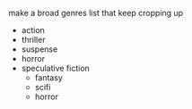 
make a broad genres list that keep cropping up
- action
- thriller
- suspense
- horror
- speculative fiction
  - fantasy
  - scifi
  - horror
